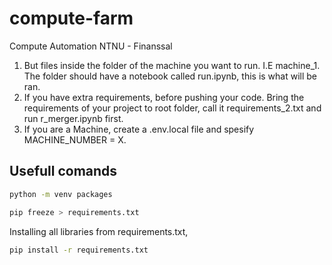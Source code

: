 # compute-farm
Compute Automation NTNU - Finanssal

1. But files inside the folder of the machine you want to run. I.E machine_1. The folder should have a notebook called run.ipynb, this is what will be ran.
2. If you have extra requirements, before pushing your code. Bring the requirements of your project to root folder, call it requirements_2.txt and run r_merger.ipynb first.
3. If you are a Machine, create a .env.local file and spesify MACHINE_NUMBER = X.

## Usefull comands


```sh
python -m venv packages 
```
```sh
pip freeze > requirements.txt
```
Installing all libraries from requirements.txt,
```sh
pip install -r requirements.txt
```
